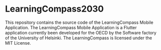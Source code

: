 # LearningCompass2030
This repository contains the source code of the LearningCompass Mobile Application. The  LearningCompass Mobile Application is a Flutter application currently been developed for the OECD by the Software factory of the University of Helsinki.  The LearningCompass is licensed under the MIT License. 
